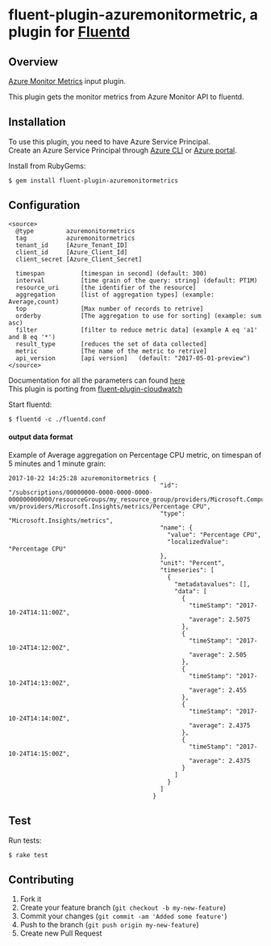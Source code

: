 # fluent-plugin-azuremonitormetric, a plugin for [Fluentd](http://fluentd.org) 
## Overview

[Azure Monitor Metrics](https://docs.microsoft.com/en-us/rest/api/monitor/Metrics/List) input plugin.

This plugin gets the monitor metrics from Azure Monitor API to fluentd.

## Installation

To use this plugin, you need to have Azure Service Principal.<br/>
Create an Azure Service Principal through [Azure CLI](https://docs.microsoft.com/en-us/cli/azure/create-an-azure-service-principal-azure-cli?toc=%2fazure%2fazure-resource-manager%2ftoc.json) or [Azure portal](https://docs.microsoft.com/en-us/azure/azure-resource-manager/resource-group-create-service-principal-portal).

Install from RubyGems:
```
$ gem install fluent-plugin-azuremonitormetrics
```

## Configuration

```config
<source>
  @type         azuremonitormetrics
  tag           azuremonitormetrics
  tenant_id     [Azure_Tenant_ID]
  client_id     [Azure_Client_Id]
  client_secret [Azure_Client_Secret]

  timespan          [timespan in second] (default: 300)
  interval          [time grain of the query: string] (default: PT1M)
  resource_uri      [the identifier of the resource]
  aggregation       [list of aggregation types] (example: Average,count)
  top               [Max number of records to retrive]
  orderby           [The aggregation to use for sorting] (example: sum asc)
  filter            [filter to reduce metric data] (example A eq 'a1' and B eq '*')
  result_type       [reduces the set of data collected]
  metric            [The name of the metric to retrive]
  api_version       [api version]   (default: "2017-05-01-preview")
</source>
```

Documentation for all the parameters can found [here](https://docs.microsoft.com/en-us/rest/api/monitor/Metrics/List#get_metric_for_data)<br/>
This plugin is porting from [fluent-plugin-cloudwatch](https://github.com/yunomu/fluent-plugin-cloudwatch)

Start fluentd:

```
$ fluentd -c ./fluentd.conf
```

#### output data format

Example of Average aggregation on Percentage CPU metric, on timespan of 5 minutes and 1 minute grain:

```
2017-10-22 14:25:28 azuremonitormetrics {
                                          "id": "/subscriptions/00000000-0000-0000-0000-000000000000/resourceGroups/my_resource_group/providers/Microsoft.Compute/virtualMachines/my-vm/providers/Microsoft.Insights/metrics/Percentage CPU",
                                          "type": "Microsoft.Insights/metrics",
                                          "name": {
                                            "value": "Percentage CPU",
                                            "localizedValue": "Percentage CPU"
                                          },
                                          "unit": "Percent",
                                          "timeseries": [
                                            {
                                              "metadatavalues": [],
                                              "data": [
                                                {
                                                  "timeStamp": "2017-10-24T14:11:00Z",
                                                  "average": 2.5075
                                                },
                                                {
                                                  "timeStamp": "2017-10-24T14:12:00Z",
                                                  "average": 2.505
                                                },
                                                {
                                                  "timeStamp": "2017-10-24T14:13:00Z",
                                                  "average": 2.455
                                                },
                                                {
                                                  "timeStamp": "2017-10-24T14:14:00Z",
                                                  "average": 2.4375
                                                },
                                                {
                                                  "timeStamp": "2017-10-24T14:15:00Z",
                                                  "average": 2.4375
                                                }
                                              ]
                                            }
                                          ]
                                        }
```

## Test

Run tests:

```
$ rake test
```

## Contributing

1. Fork it
2. Create your feature branch (`git checkout -b my-new-feature`)
3. Commit your changes (`git commit -am 'Added some feature'`)
4. Push to the branch (`git push origin my-new-feature`)
5. Create new Pull Request
